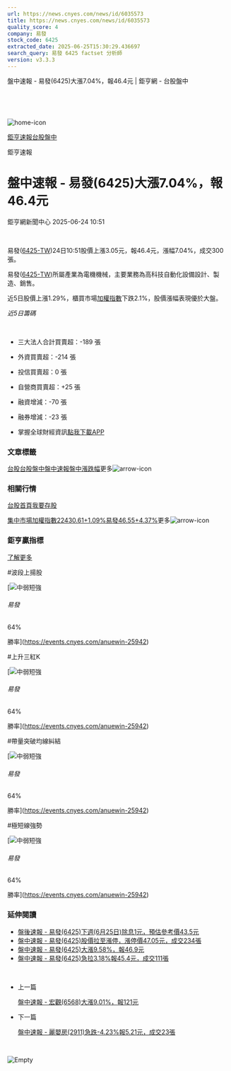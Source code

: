 ```yaml
---
url: https://news.cnyes.com/news/id/6035573
title: https://news.cnyes.com/news/id/6035573
quality_score: 4
company: 易發
stock_code: 6425
extracted_date: 2025-06-25T15:30:29.436697
search_query: 易發 6425 factset 分析師
version: v3.3.3
---
```


盤中速報 - 易發(6425)大漲7.04%，報46.4元 | 鉅亨網 - 台股盤中

‌

‌

![home-icon](/assets/icons/breadCrumb/symbol-icon-home.svg)

[鉅亨速報](/news/cat/anue_live)[台股盤中](/news/cat/tw_live)

鉅亨速報

# 盤中速報 - 易發(6425)大漲7.04%，報46.4元

鉅亨網新聞中心 2025-06-24 10:51

‌

易發([6425-TW](https://www.cnyes.com/twstock/6425))24日10:51股價上漲3.05元，報46.4元，漲幅7.04%，成交300張。

易發([6425-TW](https://www.cnyes.com/twstock/6425))所屬產業為電機機械，主要業務為高科技自動化設備設計、製造、銷售。

近5日股價上漲1.29%，櫃買市場[加權指數](https://invest.cnyes.com/index/TWS/TSE01)下跌2.1%，股價漲幅表現優於大盤。

*近5日籌碼*

‌

* 三大法人合計買賣超：-189 張
* 外資買賣超：-214 張
* 投信買賣超：0 張
* 自營商買賣超：+25 張
* 融資增減：-70 張
* 融券增減：-23 張

* 掌握全球財經資訊[點我下載APP](http://www.cnyes.com/app/?utm_source=mweb&utm_medium=HamMenuBanner&utm_campaign=fixed&utm_content=entr)

### 文章標籤

[台股](https://news.cnyes.com/tag/台股 "台股")[台股盤中](https://news.cnyes.com/tag/台股盤中 "台股盤中")[盤中速報](https://news.cnyes.com/tag/盤中速報 "盤中速報")[盤中漲跌幅](https://news.cnyes.com/tag/盤中漲跌幅 "盤中漲跌幅")更多![arrow-icon](/assets/icons/arrows/arrow-down.svg)

### 相關行情

[台股首頁](https://www.cnyes.com/twstock)[我要存股](https://supr.link/8OHaU)

[集中市場加權指數22430.61+1.09%](https://invest.cnyes.com/index/TWS/TSE01)[易發46.55+4.37%](https://www.cnyes.com/twstock/6425)更多![arrow-icon](/assets/icons/arrows/arrow-down.svg)

### 鉅亨贏指標

[了解更多](https://events.cnyes.com/anuewin-25942)

#波段上揚股

[![中弱短強](/assets/icons/win-indicator/short-to-long.svg)

###### 易發

64%

勝率](https://events.cnyes.com/anuewin-25942)

#上升三紅K

[![中弱短強](/assets/icons/win-indicator/short-to-long.svg)

###### 易發

64%

勝率](https://events.cnyes.com/anuewin-25942)

#帶量突破均線糾結

[![中弱短強](/assets/icons/win-indicator/short-to-long.svg)

###### 易發

64%

勝率](https://events.cnyes.com/anuewin-25942)

#極短線強勢

[![中弱短強](/assets/icons/win-indicator/short-to-long.svg)

###### 易發

64%

勝率](https://events.cnyes.com/anuewin-25942)

### 延伸閱讀

* [盤後速報 - 易發(6425)下週(6月25日)除息1元，預估參考價43.5元](/news/id/6028210)
* [盤中速報 - 易發(6425)股價拉至漲停，漲停價47.05元，成交234張](/news/id/6025603)
* [盤中速報 - 易發(6425)大漲9.58%，報46.9元](/news/id/6025602)
* [盤中速報 - 易發(6425)急拉3.18%報45.4元，成交111張](/news/id/6025565)

‌

* 上一篇

  [盤中速報 - 宏觀(6568)大漲9.01%，報121元](/news/id/6035779)
* 下一篇

  [盤中速報 - 麗嬰房(2911)急跌-4.23%報5.21元，成交23張](/news/id/6034005)

‌

![Empty](/assets/icons/skeleton/empty-image.svg)

‌
